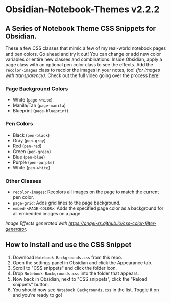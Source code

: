 # Obsidian-Notebook-Themes v2.2.2
## A Series of Notebook Theme CSS Snippets for Obsidian.
These a few CSS classes that mimic a few of my real-world notebook pages and pen colors.
Go ahead and try it out! You can change or add new color variables or entire new
classes and combinations. Inside Obsidian, apply a page class with an optional
pen color class to see the effects. Add the `recolor-images` class to recolor
the images in your notes, too! *(for images with transparency).*
Check out the full video going over the process [here](https://youtu.be/9T9VL8_i1Tg)!

### Page Background Colors
- White (`page-white`)
- Manila/Tan (`page-manila`)
- Blueprint (`page-blueprint`)

### Pen Colors
- Black (`pen-black`)
- Gray (`pen-gray`)
- Red (`pen-red`)
- Green (`pen-green`)
- Blue (`pen-blue`)
- Purple (`pen-purple`)
- White (`pen-white`)

### Other Classes
- `recolor-images`: Recolors all images on the page to match the current pen color.
- `page-grid`: Adds grid lines to the page background.
- `embed-<PAGE-COLOR>`: Adds the specified page color as a background for all embedded images on a page.

*Image Effects generated with https://angel-rs.github.io/css-color-filter-generator.*

## How to Install and use the CSS Snippet

1. Download `Notebook Backgrounds.css` from this repo.
2. Open the settings panel in Obsidian and click the Appearance tab.
3. Scroll to "CSS snippets" and click the folder icon.
4. Drop `Notebook Backgrounds.css` into the folder that appears.
5. Now back in Obsidian, next to "CSS snippets", click the "Reload snippets" button.
6. You should now see `Notebook Backgrounds.css` in the list. Toggle it on and you're ready to go!
